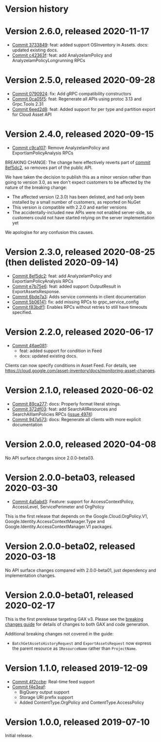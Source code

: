 # Version history

# Version 2.6.0, released 2020-11-17

- [Commit 3733849](https://github.com/googleapis/google-cloud-dotnet/commit/3733849): feat: added support OSInventory in Assets. docs: updated existing docs.
- [Commit c42363f](https://github.com/googleapis/google-cloud-dotnet/commit/c42363f): feat: add AnalyzeIamPolicy and AnalyzeIamPolicyLongrunning RPCs

# Version 2.5.0, released 2020-09-28

- [Commit 0790924](https://github.com/googleapis/google-cloud-dotnet/commit/0790924): fix: Add gRPC compatibility constructors
- [Commit 0ca05f5](https://github.com/googleapis/google-cloud-dotnet/commit/0ca05f5): feat: Regenerate all APIs using protoc 3.13 and Grpc.Tools 2.31
- [Commit 6eed2d8](https://github.com/googleapis/google-cloud-dotnet/commit/6eed2d8): feat: Added support for per type and partition export for Cloud Asset API

# Version 2.4.0, released 2020-09-15

- [Commit c9ca107](https://github.com/googleapis/google-cloud-dotnet/commit/c9ca107): Remove AnalyzeIamPolicy and ExportIamPolicyAnalysis RPCs

BREAKING CHANGE: The change here effectively reverts part of [commit 8ef5dc2](https://github.com/googleapis/google-cloud-dotnet/commit/8ef5dc2),
so removes part of the public API.

We have taken the decision to publish this as a minor version rather than going to version 3.0, as we don't expect customers to be affected by the nature of the breaking change:

- The affected version (2.3.0) has been delisted, and had only been installed by a small number of customers, as reported on NuGet
- This version *is* compatible with 2.2.0 and earlier versions
- The accidentally-included new APIs were not enabled server-side, so customers could not have started relying on the server implementation yet

We apologise for any confusion this causes.

# Version 2.3.0, released 2020-08-25 (then delisted 2020-09-14)

- [Commit 8ef5dc2](https://github.com/googleapis/google-cloud-dotnet/commit/8ef5dc2): feat: add AnalyzeIamPolicy and ExportIamPolicyAnalysis RPCs
- [Commit e7b75e6](https://github.com/googleapis/google-cloud-dotnet/commit/e7b75e6): feat: added support OutputResult in ExportAssetsResponse.
- [Commit 6bde7a3](https://github.com/googleapis/google-cloud-dotnet/commit/6bde7a3): Adds service comments in client documentation
- [Commit 5b06141](https://github.com/googleapis/google-cloud-dotnet/commit/5b06141): fix: add missing RPCs to grpc_service_config
- [Commit f83bdf1](https://github.com/googleapis/google-cloud-dotnet/commit/f83bdf1): Enables RPCs without retries to still have timeouts specified.

# Version 2.2.0, released 2020-06-17

- [Commit 46ae081](https://github.com/googleapis/google-cloud-dotnet/commit/46ae081):
  - feat: added support for condition in Feed
  - docs: updated existing docs.
 
Clients can now specify conditions in Asset Feed. For details, see https://cloud.google.com/asset-inventory/docs/monitoring-asset-changes.

# Version 2.1.0, released 2020-06-02

- [Commit 89ca277](https://github.com/googleapis/google-cloud-dotnet/commit/89ca277): docs: Properly format literal strings.
- [Commit 372df03](https://github.com/googleapis/google-cloud-dotnet/commit/372df03): feat: add SearchAllResources and SearchAllIamPolicies RPCs ([issue 4974](https://github.com/googleapis/google-cloud-dotnet/issues/4974))
- [Commit 947a573](https://github.com/googleapis/google-cloud-dotnet/commit/947a573): docs: Regenerate all clients with more explicit documentation

# Version 2.0.0, released 2020-04-08

No API surface changes since 2.0.0-beta03.

# Version 2.0.0-beta03, released 2020-03-30

- [Commit 4a5abd3](https://github.com/googleapis/google-cloud-dotnet/commit/4a5abd3): Feature: support for AccessContextPolicy, AccessLevel, ServicePerimeter and OrgPolicy

This is the first release that depends on the
Google.Cloud.OrgPolicy.V1, Google.Identity.AccessContextManager.Type
and Google.Identity.AccessContextManager.V1 packages.

# Version 2.0.0-beta02, released 2020-03-18

No API surface changes compared with 2.0.0-beta01, just dependency
and implementation changes.

# Version 2.0.0-beta01, released 2020-02-17

This is the first prerelease targeting GAX v3. Please see the [breaking changes
guide](https://googleapis.github.io/google-cloud-dotnet/docs/guides/breaking-gax2.html)
for details of changes to both GAX and code generation.

Additional breaking changes not covered in the guide:

- `BatchGetAssetsHistoryRequest` and `ExportAssetsRequest` now express the parent resource as `IResourceName` rather than `ProjectName`.

# Version 1.1.0, released 2019-12-09

- [Commit 4f2ccbe](https://github.com/googleapis/google-cloud-dotnet/commit/4f2ccbe): Real-time feed support
- [Commit f4e3eaf](https://github.com/googleapis/google-cloud-dotnet/commit/f4e3eaf):
  - BigQuery output support
  - Storage URI prefix support
  - Added ContentType.OrgPolicy and ContentType.AccessPolicy

# Version 1.0.0, released 2019-07-10

Initial release.
